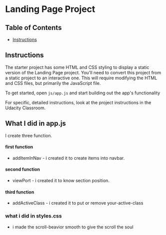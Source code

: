 # Landing Page Project

## Table of Contents

- [Instructions](#instructions)

## Instructions

The starter project has some HTML and CSS styling to display a static version of the Landing Page project. You'll need to convert this project from a static project to an interactive one. This will require modifying the HTML and CSS files, but primarily the JavaScript file.

To get started, open `js/app.js` and start building out the app's functionality

For specific, detailed instructions, look at the project instructions in the Udacity Classroom.

## What I did in app.js

I create three function.

#### first function

- addItemInNav - i created it to create items into navbar.

#### second function

- viewPort - i created it to know section position.

#### third function

- addActiveClass - i created it to put or remove your-active-class

### what i did in styles.css

- i made the scroll-beavior smooth to give the scroll the soul
